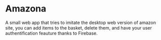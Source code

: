 # Amazona
A small web app that tries to imitate the desktop web version of amazon site, you can add items to the basket, delete them, and have your user authentification feauture thanks to Firebase.
